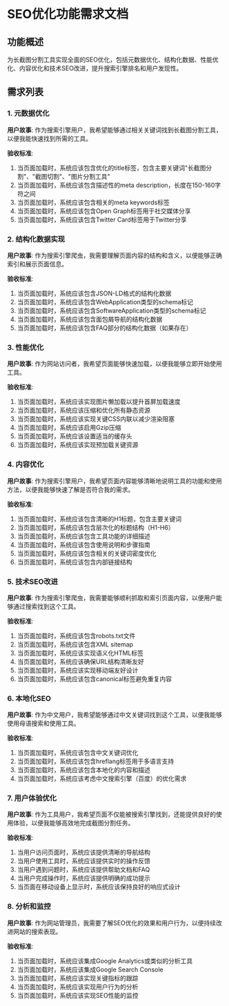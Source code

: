 # SEO优化功能需求文档

## 功能概述

为长截图分割工具实现全面的SEO优化，包括元数据优化、结构化数据、性能优化、内容优化和技术SEO改进，提升搜索引擎排名和用户发现性。

## 需求列表

### 1. 元数据优化
**用户故事**: 作为搜索引擎用户，我希望能够通过相关关键词找到长截图分割工具，以便我能快速找到所需的工具。

**验收标准**:
1. 当页面加载时，系统应该包含优化的title标签，包含主要关键词"长截图分割"、"截图切割"、"图片分割工具"
2. 当页面加载时，系统应该包含描述性的meta description，长度在150-160字符之间
3. 当页面加载时，系统应该包含相关的meta keywords标签
4. 当页面加载时，系统应该包含Open Graph标签用于社交媒体分享
5. 当页面加载时，系统应该包含Twitter Card标签用于Twitter分享

### 2. 结构化数据实现
**用户故事**: 作为搜索引擎爬虫，我需要理解页面内容的结构和含义，以便能够正确索引和展示页面信息。

**验收标准**:
1. 当页面加载时，系统应该包含JSON-LD格式的结构化数据
2. 当页面加载时，系统应该包含WebApplication类型的schema标记
3. 当页面加载时，系统应该包含SoftwareApplication类型的schema标记
4. 当页面加载时，系统应该包含面包屑导航的结构化数据
5. 当页面加载时，系统应该包含FAQ部分的结构化数据（如果存在）

### 3. 性能优化
**用户故事**: 作为网站访问者，我希望页面能够快速加载，以便我能够立即开始使用工具。

**验收标准**:
1. 当页面加载时，系统应该实现图片懒加载以提升首屏加载速度
2. 当页面加载时，系统应该压缩和优化所有静态资源
3. 当页面加载时，系统应该实现关键CSS内联以减少渲染阻塞
4. 当页面加载时，系统应该启用Gzip压缩
5. 当页面加载时，系统应该设置适当的缓存头
6. 当页面加载时，系统应该实现预加载关键资源

### 4. 内容优化
**用户故事**: 作为搜索引擎用户，我希望页面内容能够清晰地说明工具的功能和使用方法，以便我能够快速了解是否符合我的需求。

**验收标准**:
1. 当页面加载时，系统应该包含清晰的H1标题，包含主要关键词
2. 当页面加载时，系统应该包含层次化的标题结构（H1-H6）
3. 当页面加载时，系统应该包含工具功能的详细描述
4. 当页面加载时，系统应该包含使用说明和步骤指南
5. 当页面加载时，系统应该包含相关的关键词密度优化
6. 当页面加载时，系统应该包含内部链接结构

### 5. 技术SEO改进
**用户故事**: 作为搜索引擎爬虫，我需要能够顺利抓取和索引页面内容，以便用户能够通过搜索找到这个工具。

**验收标准**:
1. 当页面加载时，系统应该包含robots.txt文件
2. 当页面加载时，系统应该包含XML sitemap
3. 当页面加载时，系统应该实现语义化HTML标签
4. 当页面加载时，系统应该确保URL结构清晰友好
5. 当页面加载时，系统应该实现移动端友好设计
6. 当页面加载时，系统应该包含canonical标签避免重复内容

### 6. 本地化SEO
**用户故事**: 作为中文用户，我希望能够通过中文关键词找到这个工具，以便我能够使用母语搜索和使用工具。

**验收标准**:
1. 当页面加载时，系统应该包含中文关键词优化
2. 当页面加载时，系统应该包含hreflang标签用于多语言支持
3. 当页面加载时，系统应该包含本地化的内容和描述
4. 当页面加载时，系统应该考虑中文搜索引擎（百度）的优化需求

### 7. 用户体验优化
**用户故事**: 作为工具用户，我希望页面不仅能被搜索引擎找到，还能提供良好的使用体验，以便我能够高效地完成截图分割任务。

**验收标准**:
1. 当用户访问页面时，系统应该提供清晰的导航结构
2. 当用户使用工具时，系统应该提供实时的操作反馈
3. 当用户遇到问题时，系统应该提供帮助文档和FAQ
4. 当用户完成操作时，系统应该提供明确的成功提示
5. 当页面在移动设备上显示时，系统应该保持良好的响应式设计

### 8. 分析和监控
**用户故事**: 作为网站管理员，我需要了解SEO优化的效果和用户行为，以便持续改进网站的搜索表现。

**验收标准**:
1. 当页面加载时，系统应该集成Google Analytics或类似的分析工具
2. 当页面加载时，系统应该集成Google Search Console
3. 当页面加载时，系统应该实现关键指标的跟踪
4. 当页面加载时，系统应该实现用户行为的分析
5. 当页面加载时，系统应该实现SEO性能的监控